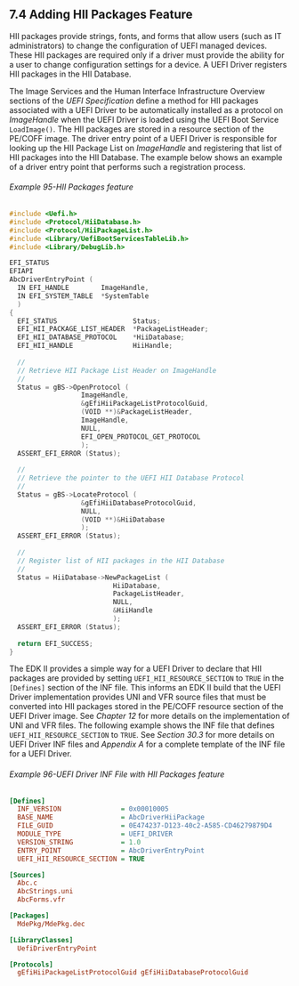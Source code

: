 <!--- @file
  7.4 Adding HII Packages Feature

  Copyright (c) 2012-2018, Intel Corporation. All rights reserved.<BR>

  Redistribution and use in source (original document form) and 'compiled'
  forms (converted to PDF, epub, HTML and other formats) with or without
  modification, are permitted provided that the following conditions are met:

  1) Redistributions of source code (original document form) must retain the
     above copyright notice, this list of conditions and the following
     disclaimer as the first lines of this file unmodified.

  2) Redistributions in compiled form (transformed to other DTDs, converted to
     PDF, epub, HTML and other formats) must reproduce the above copyright
     notice, this list of conditions and the following disclaimer in the
     documentation and/or other materials provided with the distribution.

  THIS DOCUMENTATION IS PROVIDED BY TIANOCORE PROJECT "AS IS" AND ANY EXPRESS OR
  IMPLIED WARRANTIES, INCLUDING, BUT NOT LIMITED TO, THE IMPLIED WARRANTIES OF
  MERCHANTABILITY AND FITNESS FOR A PARTICULAR PURPOSE ARE DISCLAIMED. IN NO
  EVENT SHALL TIANOCORE PROJECT  BE LIABLE FOR ANY DIRECT, INDIRECT, INCIDENTAL,
  SPECIAL, EXEMPLARY, OR CONSEQUENTIAL DAMAGES (INCLUDING, BUT NOT LIMITED TO,
  PROCUREMENT OF SUBSTITUTE GOODS OR SERVICES; LOSS OF USE, DATA, OR PROFITS;
  OR BUSINESS INTERRUPTION) HOWEVER CAUSED AND ON ANY THEORY OF LIABILITY,
  WHETHER IN CONTRACT, STRICT LIABILITY, OR TORT (INCLUDING NEGLIGENCE OR
  OTHERWISE) ARISING IN ANY WAY OUT OF THE USE OF THIS DOCUMENTATION, EVEN IF
  ADVISED OF THE POSSIBILITY OF SUCH DAMAGE.

-->

## 7.4 Adding HII Packages Feature

HII packages provide strings, fonts, and forms that allow users (such as IT
administrators) to change the configuration of UEFI managed devices. These HII
packages are required only if a driver must provide the ability for a user to
change configuration settings for a device. A UEFI Driver registers HII
packages in the HII Database.

The Image Services and the Human Interface Infrastructure Overview sections of
the _UEFI Specification_ define a method for HII packages associated with a
UEFI Driver to be automatically installed as a protocol on _ImageHandle_ when
the UEFI Driver is loaded using the UEFI Boot Service `LoadImage()`. The HII
packages are stored in a resource section of the PE/COFF image. The driver
entry point of a UEFI Driver is responsible for looking up the HII Package List
on _ImageHandle_ and registering that list of HII packages into the HII
Database. The example below shows an example of a driver entry point that
performs such a registration process.

###### Example 95-HII Packages feature

```c
#include <Uefi.h>
#include <Protocol/HiiDatabase.h>
#include <Protocol/HiiPackageList.h>
#include <Library/UefiBootServicesTableLib.h>
#include <Library/DebugLib.h>

EFI_STATUS
EFIAPI
AbcDriverEntryPoint (
  IN EFI_HANDLE        ImageHandle,
  IN EFI_SYSTEM_TABLE  *SystemTable
  )
{
  EFI_STATUS                   Status;
  EFI_HII_PACKAGE_LIST_HEADER  *PackageListHeader;
  EFI_HII_DATABASE_PROTOCOL    *HiiDatabase;
  EFI_HII_HANDLE               HiiHandle;
  
  //
  // Retrieve HII Package List Header on ImageHandle
  //
  Status = gBS->OpenProtocol (
                  ImageHandle,
                  &gEfiHiiPackageListProtocolGuid,
                  (VOID **)&PackageListHeader,
                  ImageHandle,
                  NULL,
                  EFI_OPEN_PROTOCOL_GET_PROTOCOL
                  );
  ASSERT_EFI_ERROR (Status);
  
  //
  // Retrieve the pointer to the UEFI HII Database Protocol
  //
  Status = gBS->LocateProtocol (
                  &gEfiHiiDatabaseProtocolGuid,
                  NULL,
                  (VOID **)&HiiDatabase
                  );
  ASSERT_EFI_ERROR (Status);
  
  //
  // Register list of HII packages in the HII Database
  //
  Status = HiiDatabase->NewPackageList (
                          HiiDatabase,
                          PackageListHeader,
                          NULL,
                          &HiiHandle
                          );
  ASSERT_EFI_ERROR (Status);
  
  return EFI_SUCCESS;
}
```

The EDK II provides a simple way for a UEFI Driver to declare that HII packages
are provided by setting `UEFI_HII_RESOURCE_SECTION` to `TRUE` in the
`[Defines]` section of the INF file. This informs an EDK II build that the UEFI
Driver implementation provides UNI and VFR source files that must be converted
into HII packages stored in the PE/COFF resource section of the UEFI Driver
image. See _Chapter 12_ for more details on the implementation of UNI and VFR
files. The following example shows the INF file that defines
`UEFI_HII_RESOURCE_SECTION` to `TRUE`. See _Section 30.3_ for more details on
UEFI Driver INF files and _Appendix A_ for a complete template of the INF file for a
UEFI Driver.

###### Example 96-UEFI Driver INF File with HII Packages feature

```ini
[Defines]
  INF_VERSION               = 0x00010005
  BASE_NAME                 = AbcDriverHiiPackage
  FILE_GUID                 = 0E474237-D123-40c2-A585-CD46279879D4
  MODULE_TYPE               = UEFI_DRIVER
  VERSION_STRING            = 1.0
  ENTRY_POINT               = AbcDriverEntryPoint
  UEFI_HII_RESOURCE_SECTION = TRUE

[Sources]
  Abc.c
  AbcStrings.uni
  AbcForms.vfr

[Packages]
  MdePkg/MdePkg.dec

[LibraryClasses]
  UefiDriverEntryPoint

[Protocols]
  gEfiHiiPackageListProtocolGuid gEfiHiiDatabaseProtocolGuid
```
